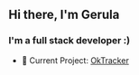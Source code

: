 ## Hi there, I'm Gerula

### I'm a full stack developer :)

- 🚧 Current Project: [OkTracker][oktracker-core]

[oktracker-core]: https://github.com/g3ru1a/oktracker-core
